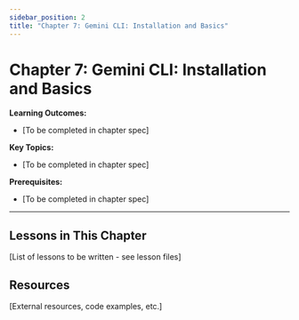 ```yaml
---
sidebar_position: 2
title: "Chapter 7: Gemini CLI: Installation and Basics"
---
```


# Chapter 7: Gemini CLI: Installation and Basics

**Learning Outcomes:**
- [To be completed in chapter spec]

**Key Topics:**
- [To be completed in chapter spec]

**Prerequisites:**
- [To be completed in chapter spec]

---

## Lessons in This Chapter

[List of lessons to be written - see lesson files]

## Resources

[External resources, code examples, etc.]
